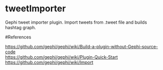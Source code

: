 # tweetImporter
Gephi tweet importer plugin. Import tweets from .tweet file and builds hashtag graph.

#References

https://github.com/gephi/gephi/wiki/Build-a-plugin-without-Gephi-source-code</br>
https://github.com/gephi/gephi/wiki/Plugin-Quick-Start</br>
https://github.com/gephi/gephi/wiki/Import
